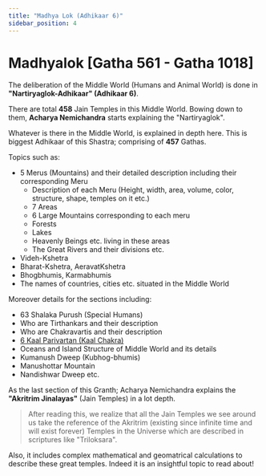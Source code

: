 ```yaml
---
title: "Madhya Lok (Adhikaar 6)"
sidebar_position: 4
---
```


# Madhyalok [Gatha 561 - Gatha 1018]

The deliberation of the Middle World (Humans and Animal World) is done in **"Nartiryaglok-Adhikaar" (Adhikaar 6)**.

There are total **458** Jain Temples in this Middle World. Bowing down to them, **Acharya Nemichandra** starts explaining the "Nartiryaglok".

Whatever is there in the Middle World, is explained in depth here. This is biggest Adhikaar of this Shastra; comprising of **457** Gathas.

Topics such as:

- 5 Merus (Mountains) and their detailed description including their corresponding Meru
  - Description of each Meru (Height, width, area, volume, color, structure, shape, temples on it etc.)
  - 7 Areas
  - 6 Large Mountains corresponding to each meru
  - Forests
  - Lakes
  - Heavenly Beings etc. living in these areas
  - The Great Rivers and their divisions etc.
- Videh-Kshetra
- Bharat-Kshetra, AeravatKshetra
- Bhogbhumis, Karmabhumis
- The names of countries, cities etc. situated in the Middle World

Moreover details for the sections including:

- 63 Shalaka Purush (Special Humans)
- Who are Tirthankars and their description
- Who are Chakravartis and their description
- [6 Kaal Parivartan (Kaal Chakra)](/docs/Insights/Kaal_Chakra)
- Oceans and Island Structure of Middle World and its details
- Kumanush Dweep (Kubhog-bhumis)
- Manushottar Mountain
- Nandishwar Dweep etc.

As the last section of this Granth; Acharya Nemichandra explains the **"Akritrim Jinalayas"** (Jain Temples) in a lot depth.

> After reading this, we realize that all the Jain Temples we see around us take the reference of the Akritrim (existing since infinite time and will exist forever) Temples in the Universe which are described in scriptures like "Triloksara".

Also, it includes complex mathematical and geomatrical calculations to describe these great temples. Indeed it is an insightful topic to read about!
